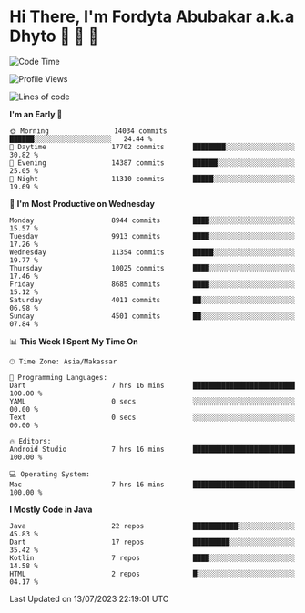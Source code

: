 # Hi There, I'm Fordyta Abubakar a.k.a Dhyto 👋 👋 👋 

<!--
**DhytoDev/dhytodev** is a ✨ _special_ ✨ repository because its `README.md` (this file) appears on your GitHub profile.

Here are some ideas to get you started:

- 🔭 I’m currently working on ...
- 🌱 I’m currently learning ...
- 👯 I’m looking to collaborate on ...
- 🤔 I’m looking for help with ...
- 💬 Ask me about ...
- 📫 How to reach me: ...
- 😄 Pronouns: ...
- ⚡ Fun fact: ...
-->

<!--START_SECTION:waka-->
![Code Time](http://img.shields.io/badge/Code%20Time-1%2C960%20hrs%2027%20mins-blue)

![Profile Views](http://img.shields.io/badge/Profile%20Views-1-blue)

![Lines of code](https://img.shields.io/badge/From%20Hello%20World%20I%27ve%20Written-7.2%20million%20lines%20of%20code-blue)

**I'm an Early 🐤** 

```text
🌞 Morning                14034 commits       ██████░░░░░░░░░░░░░░░░░░░   24.44 % 
🌆 Daytime                17702 commits       ████████░░░░░░░░░░░░░░░░░   30.82 % 
🌃 Evening                14387 commits       ██████░░░░░░░░░░░░░░░░░░░   25.05 % 
🌙 Night                  11310 commits       █████░░░░░░░░░░░░░░░░░░░░   19.69 % 
```
📅 **I'm Most Productive on Wednesday** 

```text
Monday                   8944 commits        ████░░░░░░░░░░░░░░░░░░░░░   15.57 % 
Tuesday                  9913 commits        ████░░░░░░░░░░░░░░░░░░░░░   17.26 % 
Wednesday                11354 commits       █████░░░░░░░░░░░░░░░░░░░░   19.77 % 
Thursday                 10025 commits       ████░░░░░░░░░░░░░░░░░░░░░   17.46 % 
Friday                   8685 commits        ████░░░░░░░░░░░░░░░░░░░░░   15.12 % 
Saturday                 4011 commits        ██░░░░░░░░░░░░░░░░░░░░░░░   06.98 % 
Sunday                   4501 commits        ██░░░░░░░░░░░░░░░░░░░░░░░   07.84 % 
```


📊 **This Week I Spent My Time On** 

```text
🕑︎ Time Zone: Asia/Makassar

💬 Programming Languages: 
Dart                     7 hrs 16 mins       █████████████████████████   100.00 % 
YAML                     0 secs              ░░░░░░░░░░░░░░░░░░░░░░░░░   00.00 % 
Text                     0 secs              ░░░░░░░░░░░░░░░░░░░░░░░░░   00.00 % 

🔥 Editors: 
Android Studio           7 hrs 16 mins       █████████████████████████   100.00 % 

💻 Operating System: 
Mac                      7 hrs 16 mins       █████████████████████████   100.00 % 
```

**I Mostly Code in Java** 

```text
Java                     22 repos            ███████████░░░░░░░░░░░░░░   45.83 % 
Dart                     17 repos            █████████░░░░░░░░░░░░░░░░   35.42 % 
Kotlin                   7 repos             ████░░░░░░░░░░░░░░░░░░░░░   14.58 % 
HTML                     2 repos             █░░░░░░░░░░░░░░░░░░░░░░░░   04.17 % 
```




 Last Updated on 13/07/2023 22:19:01 UTC
<!--END_SECTION:waka-->
